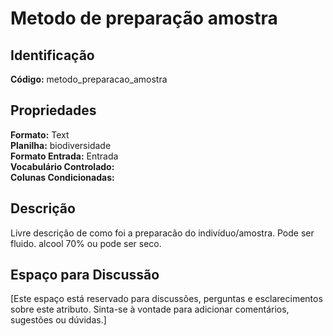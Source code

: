 # Metodo de preparação amostra

## Identificação
**Código:** metodo_preparacao_amostra

## Propriedades
**Formato:** Text  
**Planilha:** biodiversidade  
**Formato Entrada:** Entrada  
**Vocabulário Controlado:**   
**Colunas Condicionadas:**   

## Descrição
Livre descrição de como foi a preparacão do indivíduo/amostra. Pode ser fluido. alcool 70% ou pode ser seco.

## Espaço para Discussão
[Este espaço está reservado para discussões, perguntas e esclarecimentos sobre este atributo. Sinta-se à vontade para adicionar comentários, sugestões ou dúvidas.]
